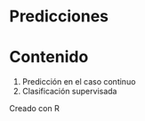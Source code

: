 # Predicciones

# Contenido
1. Predicción en el caso continuo
2. Clasificación supervisada

Creado con R
